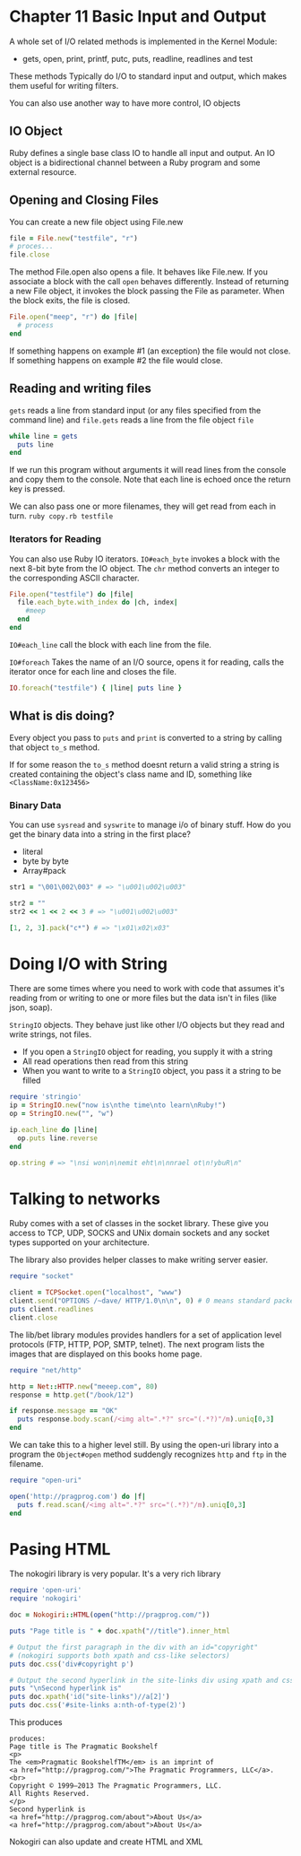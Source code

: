 # Chapter 11 Basic Input and Output

A whole set of I/O related methods is implemented in the Kernel Module:
- gets, open, print, printf, putc, puts, readline, readlines and test

These methods Typically do I/O to standard input and output, which makes them
useful for writing filters.

You can also use another way to have more control, IO objects

## IO Object

Ruby defines a single base class IO to handle all input and output.
An IO object is a bidirectional channel between a Ruby program and some external resource.

## Opening and Closing Files

You can create a new file object using File.new

```ruby
file = File.new("testfile", "r")
# proces...
file.close
```

The method File.open also opens a file. It behaves like File.new. If you associate a block with the call
`open` behaves differently. Instead of returning a new File object, it invokes the block passing the File as parameter.
When the block exits, the file is closed.

```ruby
File.open("meep", "r") do |file|
  # process
end
```

If something happens on example #1 (an exception) the file would not close.
If something happens on example #2 the file would close.

## Reading and writing files

`gets` reads a line from standard input (or any files specified from the command line) and `file.gets`
reads a line from the file object `file`

```ruby
while line = gets
  puts line
end
```

If we run this program without arguments it will read lines from the console and copy them to the console.
Note that each line is echoed once the return key is pressed.

We can also pass one or more filenames, they will get read from each in turn.
`ruby copy.rb testfile`

### Iterators for Reading

You can also use Ruby IO iterators. `IO#each_byte` invokes a block with the next 8-bit byte from the IO object.
The `chr` method converts an integer to the corresponding ASCII character.

```ruby
File.open("testfile") do |file|
  file.each_byte.with_index do |ch, index|
    #meep
  end
end
```

`IO#each_line` call the block with each line from the file.

`IO#foreach` Takes the name of an I/O source, opens it for reading, calls the iterator once for each line and closes the file.

```ruby
IO.foreach("testfile") { |line| puts line }
```

## What is dis doing?

Every object you pass to `puts` and `print` is converted to a string by calling that
object `to_s` method.

If for some reason the `to_s` method doesnt return a valid string a string is created
containing the object's class name and ID, something like `<ClassName:0x123456>`

### Binary Data
You can use `sysread` and `syswrite` to manage i/o of binary stuff.
How do you get the binary data into a string in the first place?
- literal
- byte by byte
- Array#pack

```ruby
str1 = "\001\002\003" # => "\u001\u002\u003"

str2 = ""
str2 << 1 << 2 << 3 # => "\u001\u002\u003"

[1, 2, 3].pack("c*") # => "\x01\x02\x03"
```

# Doing I/O with String

There are some times where you need to work with code that assumes it's reading from or
writing to one or more files but the data isn't in files (like json, soap).

`StringIO` objects. They behave just like other I/O objects but they read and write strings,
not files.

- If you open a `StringIO` object for reading, you supply it with a string
- All read operations then read from this string
- When you want to write to a `StringIO` object, you pass it a string to be filled

```ruby
require 'stringio'
ip = StringIO.new("now is\nthe time\nto learn\nRuby!")
op = StringIO.new("", "w")

ip.each_line do |line|
  op.puts line.reverse
end

op.string # => "\nsi won\n\nemit eht\n\nnrael ot\n!ybuR\n"
```

# Talking to networks

Ruby comes with a set of classes in the socket library.
These give you access to TCP, UDP, SOCKS and UNix domain sockets and any socket types
supported on your architecture.

The library also provides helper classes to make writing server easier.

```ruby
require "socket"

client = TCPSocket.open("localhost", "www")
client.send("OPTIONS /~dave/ HTTP/1.0\n\n", 0) # 0 means standard packet
puts client.readlines
client.close
```

The lib/bet library modules provides handlers for a set of application level protocols
(FTP, HTTP, POP, SMTP, telnet).
The next program lists the images that are displayed on this books home page.

```ruby
require "net/http"

http = Net::HTTP.new("meeep.com", 80)
response = http.get("/book/12")

if response.message == "OK"
  puts response.body.scan(/<img alt=".*?" src="(.*?)"/m).uniq[0,3]
end
```

We can take this to a higher level still. By using the open-uri library into a program
the `Object#open` method suddengly recognizes `http` and `ftp` in the filename.

```ruby
require "open-uri"

open('http://pragprog.com') do |f|
  puts f.read.scan(/<img alt=".*?" src="(.*?)"/m).uniq[0,3]
end
```

# Pasing HTML

The nokogiri library is very popular. It's a very rich library

```ruby
require 'open-uri'
require 'nokogiri'

doc = Nokogiri::HTML(open("http://pragprog.com/"))

puts "Page title is " + doc.xpath("//title").inner_html

# Output the first paragraph in the div with an id="copyright"
# (nokogiri supports both xpath and css-like selectors)
puts doc.css('div#copyright p')

# Output the second hyperlink in the site-links div using xpath and css
puts "\nSecond hyperlink is"
puts doc.xpath('id("site-links")//a[2]')
puts doc.css('#site-links a:nth-of-type(2)')
```

This produces
```
produces:
Page title is The Pragmatic Bookshelf
<p>
The <em>Pragmatic BookshelfTM</em> is an imprint of
<a href="http://pragprog.com/">The Pragmatic Programmers, LLC</a>.
<br>
Copyright © 1999–2013 The Pragmatic Programmers, LLC.
All Rights Reserved.
</p>
Second hyperlink is
<a href="http://pragprog.com/about">About Us</a>
<a href="http://pragprog.com/about">About Us</a>
```

Nokogiri can also update and create HTML and XML

